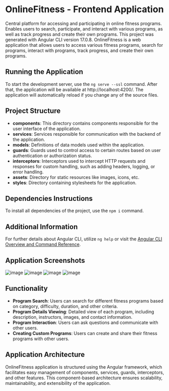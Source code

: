 # OnlineFitness - Frontend Application

Central platform for accessing and participating in online fitness programs. Enables users to search, participate, and interact with various programs, as well as track progress and create their own programs.
This project was generated with Angular CLI version 17.0.8. OnlineFitness is a web application that allows users to access various fitness programs, search for programs, interact with programs, track progress, and create their own programs.

## Running the Application

To start the development server, use the `ng serve --ssl` command. After that, the application will be available at http://localhost:4200/. The application will automatically reload if you change any of the source files.

## Project Structure

- **components**: This directory contains components responsible for the user interface of the application.
- **services**: Services responsible for communication with the backend of the application.
- **models**: Definitions of data models used within the application.
- **guards**: Guards used to control access to certain routes based on user authentication or authorization status.
- **interceptors**: Interceptors used to intercept HTTP requests and responses for custom handling, such as adding headers, logging, or error handling.
- **assets**: Directory for static resources like images, icons, etc.
- **styles**: Directory containing stylesheets for the application.

## Dependencies Instructions

To install all dependencies of the project, use the `npm i` command.


## Additional Information

For further details about Angular CLI, utilize `ng help` or visit the [Angular CLI Overview and Command Reference](https://angular.io/cli).

## Application Screenshots

![image](https://github.com/frke001/Task-scheduler-and-parallel-processing-of-multimedia-data/assets/93668747/1a0347da-d22c-4ce4-9315-5ae34257a441)
![image](https://github.com/frke001/Task-scheduler-and-parallel-processing-of-multimedia-data/assets/93668747/9590994a-31cd-4dda-be66-3ccc56039ca8)
![image](https://github.com/frke001/Task-scheduler-and-parallel-processing-of-multimedia-data/assets/93668747/98123e6f-73b4-4e98-8e7e-a9583cabe99e)
![image](https://github.com/frke001/Task-scheduler-and-parallel-processing-of-multimedia-data/assets/93668747/b82b385c-49e3-4e8f-9542-45cf00cb4573)
## Functionality

- **Program Search**: Users can search for different fitness programs based on category, difficulty, duration, and other criteria.
- **Program Details Viewing**: Detailed view of each program, including description, instructors, images, and contact information.
- **Program Interaction**: Users can ask questions and communicate with other users.
- **Creating Custom Programs**: Users can create and share their fitness programs with other users.

## Application Architecture

OnlineFitness application is structured using the Angular framework, which facilitates easy management of components, services, guards, interceptors, and other features. This component-based architecture ensures scalability, maintainability, and extensibility of the application.

